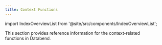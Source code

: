 ```yaml
---
title: Context Functions
---
```

import IndexOverviewList from '@site/src/components/IndexOverviewList';

This section provides reference information for the context-related functions in Databend.

<IndexOverviewList />